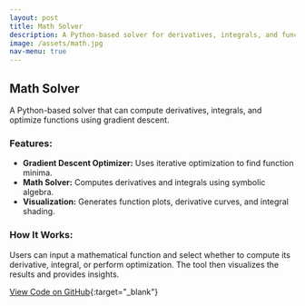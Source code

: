 ```yaml
---
layout: post
title: Math Solver
description: A Python-based solver for derivatives, integrals, and function optimization.
image: /assets/math.jpg
nav-menu: true
---
```


## Math Solver

A Python-based solver that can compute derivatives, integrals, and optimize functions using gradient descent.

### Features:

* **Gradient Descent Optimizer:** Uses iterative optimization to find function minima.
* **Math Solver:** Computes derivatives and integrals using symbolic algebra.
* **Visualization:** Generates function plots, derivative curves, and integral shading.

### How It Works:

Users can input a mathematical function and select whether to compute its derivative, integral, or perform optimization. The tool then visualizes the results and provides insights.

[View Code on GitHub](https://github.com/rachelradical/rachelradical.github.io/tree/main/math-solver){:target="_blank"}
